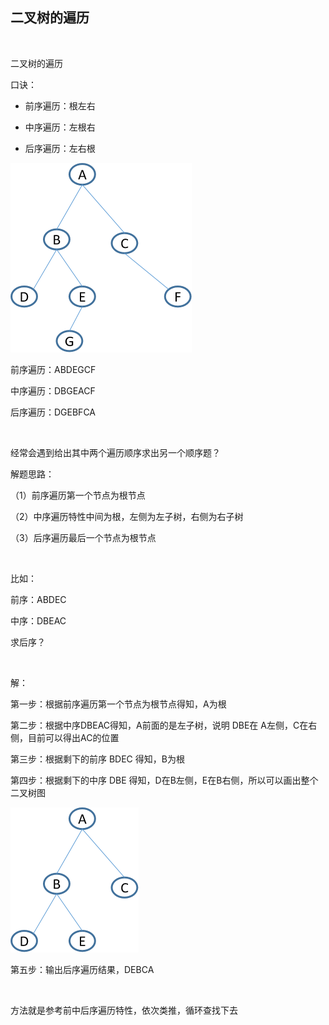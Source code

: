 ## 二叉树的遍历





<br>



二叉树的遍历

口诀：

- 前序遍历：根左右

- 中序遍历：左根右

- 后序遍历：左右根





![二叉树](collection/tree.png)



前序遍历：ABDEGCF

中序遍历：DBGEACF

后序遍历：DGEBFCA





<br>



经常会遇到给出其中两个遍历顺序求出另一个顺序题？

解题思路：

（1）前序遍历第一个节点为根节点

（2）中序遍历特性中间为根，左侧为左子树，右侧为右子树

（3）后序遍历最后一个节点为根节点



<br>



比如：

前序：ABDEC

中序：DBEAC

求后序？



<br>



解：

第一步：根据前序遍历第一个节点为根节点得知，A为根

第二步：根据中序DBEAC得知，A前面的是左子树，说明 DBE在 A左侧，C在右侧，目前可以得出AC的位置

第三步：根据剩下的前序 BDEC 得知，B为根

第四步：根据剩下的中序 DBE 得知，D在B左侧，E在B右侧，所以可以画出整个二叉树图





![二叉树后序结果](collection/tree2.png)



第五步：输出后序遍历结果，DEBCA





<br>



方法就是参考前中后序遍历特性，依次类推，循环查找下去

